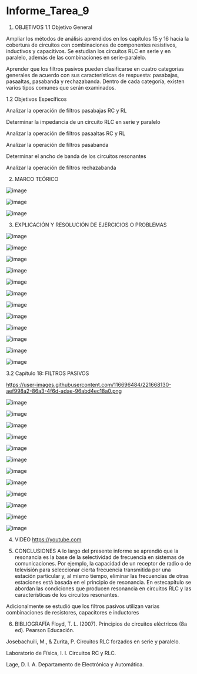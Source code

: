 # Informe_Tarea_9
1. OBJETIVOS
1.1 Objetivo General

Ampliar los métodos de análisis aprendidos en los capítulos 15 y 16 hacia la cobertura de circuitos con combinaciones de componentes resistivos, inductivos y capacitivos. Se estudian los circuitos RLC en serie y en paralelo, además de las combinaciones en serie-paralelo.

Aprender que los filtros pasivos pueden clasificarse en cuatro categorías generales de acuerdo con sus características de respuesta: pasabajas, pasaaltas, pasabanda y rechazabanda. Dentro de cada categoría, existen varios tipos comunes que serán examinados.

1.2 Objetivos Específicos

Analizar la operación de filtros pasabajas RC y RL

Determinar la impedancia de un circuito RLC en serie y paralelo

Analizar la operación de filtros pasaaltas RC y RL

Analizar la operación de filtros pasabanda

Determinar el ancho de banda de los circuitos resonantes

Analizar la operación de filtros rechazabanda

2. MARCO TEÓRICO

![image](https://user-images.githubusercontent.com/116674536/223021434-c8c02dd7-ba93-4ccc-b85e-004ed608ca72.png)

![image](https://user-images.githubusercontent.com/116674536/223021464-a0f26baa-da15-450a-97d0-1a683fc9cb8c.png)

![image](https://user-images.githubusercontent.com/116674536/223021482-f78c96c2-3e3e-4505-8727-ca3bb67dc067.png)

3. EXPLICACIÓN Y RESOLUCIÓN DE EJERCICIOS O PROBLEMAS

![image](https://user-images.githubusercontent.com/116674536/223021637-e5fa8541-6570-4712-9302-4cbb0f7bf99f.png)

![image](https://user-images.githubusercontent.com/116674536/223021646-0dc21a11-fbec-4ed7-b4b8-e9bdda4d0439.png)

![image](https://user-images.githubusercontent.com/116674536/223021654-d3c70b1f-d35e-42ef-b8b5-ea4f4bed8301.png)

![image](https://user-images.githubusercontent.com/116674536/223021676-a941e8f9-8b15-4d64-8e86-d752410d689a.png)

![image](https://user-images.githubusercontent.com/116674536/223021670-ac3e3654-638b-4c6e-9286-87094102001d.png)

![image](https://user-images.githubusercontent.com/116674536/223021689-a7ddc1cc-8244-4350-a59c-018968199ea9.png)

![image](https://user-images.githubusercontent.com/116674536/223021746-d7725374-62bf-4f11-a780-23d0e54eb04a.png)

![image](https://user-images.githubusercontent.com/116674536/223021755-34e49717-e14f-41a0-bc69-e7d7ac44c893.png)

![image](https://user-images.githubusercontent.com/116674536/223021761-65deb337-0f6d-45f2-a64a-3713d3f229ff.png)

![image](https://user-images.githubusercontent.com/116674536/223021770-29c2066b-a87c-40a8-80da-4dd7f72b4a39.png)

![image](https://user-images.githubusercontent.com/116674536/223021797-180db10f-462c-44bb-8b16-37e079d3dfbe.png)

![image](https://user-images.githubusercontent.com/116674536/223021820-c8c43cb1-042c-4ac3-bc22-4709c0b8d58e.png)

3.2 Capítulo 18: FILTROS PASIVOS

https://user-images.githubusercontent.com/116696484/221668130-aef998a2-86a3-4f6d-adae-96abd4ec18a0.png

![image](https://user-images.githubusercontent.com/116674536/223021861-1db86831-9b85-4120-86c3-5948519df296.png)

![image](https://user-images.githubusercontent.com/116674536/223021873-d364779a-c09c-4bcc-b69b-2e15f5370eb0.png)

![image](https://user-images.githubusercontent.com/116674536/223021882-87b250fd-474a-4c11-bdad-b9243e2df111.png)

![image](https://user-images.githubusercontent.com/116674536/223021895-1934f13e-c554-4c75-8bdd-1f2afe85fbac.png)

![image](https://user-images.githubusercontent.com/116674536/223021905-09f7f357-2de0-4ecf-a2bf-6fc543321f32.png)

![image](https://user-images.githubusercontent.com/116674536/223021913-7d8a5982-c677-4974-a919-2914f8048500.png)

![image](https://user-images.githubusercontent.com/116674536/223021923-3d93b3a0-ef22-495f-a840-c2a3d61eee61.png)

![image](https://user-images.githubusercontent.com/116674536/223021930-e85c8eee-3798-49a2-9d50-6f6ece54723d.png)

![image](https://user-images.githubusercontent.com/116674536/223021953-5bb30e1f-5d49-407d-9450-a5e5740b2100.png)

![image](https://user-images.githubusercontent.com/116674536/223021961-93dbf1d9-95e4-4c17-abbd-5760e9230e92.png)

![image](https://user-images.githubusercontent.com/116674536/223021976-93f7ade5-47c3-4cba-8ab5-7d13b5c7b65f.png)

![image](https://user-images.githubusercontent.com/116674536/223021983-a5718783-2c89-4416-bec6-71119922ba95.png)


4. VIDEO
https://youtube.com

5. CONCLUSIONES
A lo largo del presente informe se aprendió que la resonancia es la base de la selectividad de frecuencia en sistemas de comunicaciones. Por ejemplo, la capacidad de un receptor de radio o de televisión para seleccionar cierta frecuencia transmitida por una estación particular y, al mismo tiempo, eliminar las frecuencias de otras estaciones está basada en el principio de resonancia. En estecapítulo se abordan las condiciones que producen resonancia en circuitos RLC y las características de los circuitos resonantes.

Adicionalmente se estudió que los filtros pasivos utilizan varias combinaciones de resistores, capacitores e inductores

6. BIBLIOGRAFÍA
Floyd, T. L. (2007). Principios de circuitos eléctricos (8a ed). Pearson Educación.

Josebachuili, M., & Zurita, P. Circuitos RLC forzados en serie y paralelo.

Laboratorio de Física, I. I. Circuitos RC y RLC.

Lage, D. I. A. Departamento de Electrónica y Automática.
